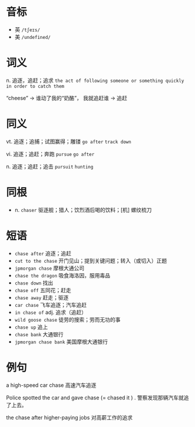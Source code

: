 # 音标

- 英 `/tʃeɪs/`
- 美 `/undefined/`

# 词义

n. 追逐，追赶；追求
`the act of following someone or something quickly in order to catch them`



“cheese” → 谁动了我的“奶酪”， 我就追赶谁 → 追赶

# 同义

vt. 追逐；追捕；试图赢得；雕镂
`go after` `track down`

vi. 追逐；追赶；奔跑
`pursue` `go after`

n. 追逐；追赶；追击
`pursuit` `hunting`

# 同根

- n. `chaser` 驱逐舰；猎人；饮烈酒后喝的饮料；[机] 螺纹梳刀

# 短语

- `chase after` 追逐；追赶
- `cut to the chase` 开门见山；提到关键问题；转入（或切入）正题
- `jpmorgan chase` 摩根大通公司
- `chase the dragon` 吸食海洛因，服用毒品
- `chase down` 找出
- `chase off` 五同花；赶走
- `chase away` 赶走；驱逐
- `car chase` 飞车追逐；汽车追赶
- `in chase of` adj. 追求（追赶）
- `wild goose chase` 徒劳的搜索；劳而无功的事
- `chase up` 追上
- `chase bank` 大通银行
- `jpmorgan chase bank` 美国摩根大通银行

# 例句

a high-speed car chase
高速汽车追逐

Police spotted the car and gave chase (= chased it ) .
警察发现那辆汽车就追了上去。

the chase after higher-paying jobs
对高薪工作的追求


